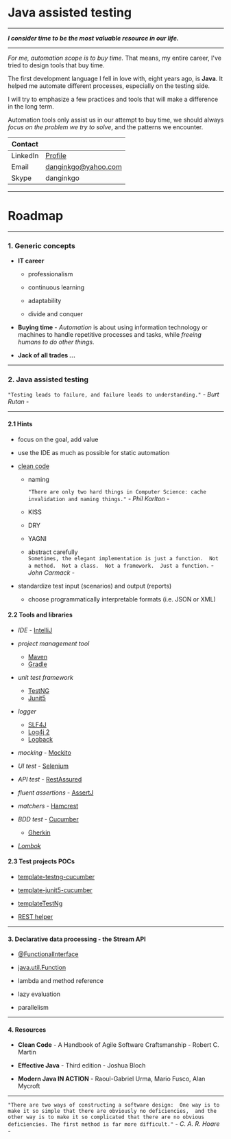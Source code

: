 # Java assisted testing

***

***I consider time to be the most valuable resource in our life.***

***

*For me, automation scope is to buy time.*
That means, my entire career,
I've tried to design tools that buy time.

The first development language I fell in love with, eight years ago, is **Java**.
It helped me automate different processes, especially on the testing side.

I will try to emphasize a few practices and tools that will make a difference in the long term.

Automation tools only assist us in our attempt to buy time,
we should always *focus on the problem we try to solve*, and the patterns we encounter.

| Contact  |                                                 |         
| ---      | ---                                             |
| LinkedIn | [Profile](https://www.linkedin.com/in/rusu-dan) |
| Email    | danginkgo@yahoo.com                             |
| Skype    | danginkgo                                       |

***

# Roadmap

***

### 1. Generic concepts
  
- **IT career** 
   
  - professionalism 
    
  - continuous learning 
      
  - adaptability  

  - divide and conquer
    

- **Buying time** - *Automation* is about using information technology 
    or machines to handle repetitive processes and tasks, 
    while *freeing humans to do other things*.


- **Jack of all trades ...**

***

### 2. Java assisted testing

`"Testing leads to failure, and failure leads to understanding."` *- Burt Rutan -*
 
***

#### 2.1 Hints

- focus on the goal, add value


- use the IDE as much as possible for static automation


- [clean code](./resource/clean_code.JPG)
  - naming
    
    `"There are only two hard things in Computer Science: cache invalidation and naming things."` *- Phil Karlton -*
  - KISS
  - DRY
  - YAGNI
  - abstract carefully  
  `Sometimes, the elegant implementation is just a function.  Not a method.  Not a class.  Not a framework.  Just a function.` *- John Carmack -* 



- standardize test input (scenarios) and output (reports)
  - choose programmatically interpretable formats (i.e. JSON or XML) 

#### 2.2 Tools and libraries

- *IDE* - [IntelliJ](https://www.jetbrains.com/idea/download/#section=windows)


- *project management tool* 
  - [Maven](https://maven.apache.org/)
  - [Gradle](https://gradle.org/)


- *unit test framework*
  - [TestNG](https://testng.org/doc/)
  - [Junit5](https://junit.org/junit5/docs/current/user-guide/)


- *logger* 
  - [SLF4J](http://www.slf4j.org/)
  - [Log4j 2](https://logging.apache.org/log4j/2.x/)
  - [Logback](http://logback.qos.ch/)


- *mocking* - [Mockito](https://site.mockito.org/)
    

- *UI test* - [Selenium](https://www.selenium.dev/)


- *API test* - [RestAssured](https://rest-assured.io/) 


- *fluent assertions* - [AssertJ](https://joel-costigliola.github.io/assertj/)


- *matchers* - [Hamcrest](http://hamcrest.org/JavaHamcrest/)


- *BDD test* - [Cucumber](https://cucumber.io/)
  - [Gherkin](https://cucumber.io/docs/gherkin/reference/) 


- *[Lombok](https://projectlombok.org/features/all)*

#### 2.3 Test projects POCs

- [template-testng-cucumber](https://github.com/danrusu/template-testng-cucumber)


- [template-junit5-cucumber](https://github.com/danrusu/template-junit5-cucumber)


- [templateTestNg](https://github.com/danrusu/templateTestNG)


- [REST helper](https://github.com/danrusu/simple-calculator-javalin)

***

#### 3. Declarative data processing - the Stream API

- [@FunctionalInterface](https://docs.oracle.com/javase/8/docs/api/java/lang/FunctionalInterface.html)
  

- [java.util.Function](https://docs.oracle.com/javase/8/docs/api/java/util/function/package-summary.html)


- lambda and method reference


- lazy evaluation


- parallelism

***

#### 4. Resources

- **Clean Code** - A Handbook of Agile Software Craftsmanship - Robert C. Martin


- **Effective Java** - Third edition - Joshua Bloch


- **Modern Java IN ACTION** - Raoul-Gabriel Urma, Mario Fusco, Alan Mycroft

***

`"There are two ways of constructing a software design: 
One way is to make it so simple that there are obviously no deficiencies, 
and the other way is to make it so complicated that there are no obvious deficiencies.
The first method is far more difficult."` *- C. A. R. Hoare -*